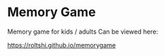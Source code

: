 # Memory Game

Memory game for kids / adults
Can be viewed here:

https://roltshi.github.io/memorygame

